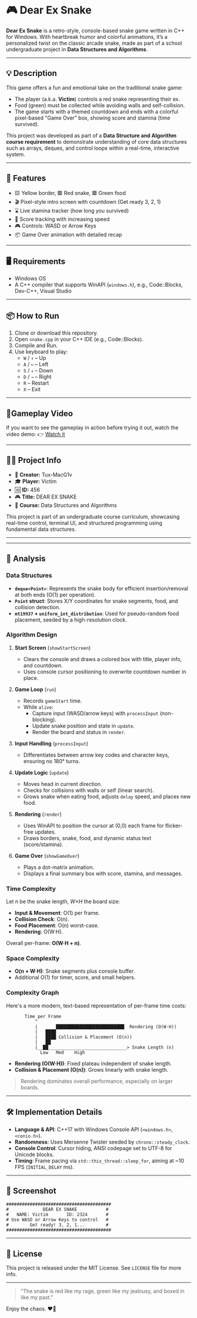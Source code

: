 # 🎮 Dear Ex Snake

**Dear Ex Snake** is a retro-style, console-based snake game written in C++ for Windows. With heartbreak humor and colorful animations, it’s a personalized twist on the classic arcade snake, made as part of a school undergraduate project in **Data Structures and Algorithms**.

---

## 💡 Description

This game offers a fun and emotional take on the traditional snake game:
- The player (a.k.a. **Victim**) controls a red snake representing their ex.
- Food (green) must be collected while avoiding walls and self-collision.
- The game starts with a themed countdown and ends with a colorful pixel-based "Game Over" box, showing score and stamina (time survived).

This project was developed as part of a **Data Structure and Algorithm course requirement** to demonstrate understanding of core data structures such as arrays, deques, and control loops within a real-time, interactive system.

---

## 🧠 Features

- 🟨 Yellow border, 🟥 Red snake, 🟩 Green food
- 🎬 Pixel-style intro screen with countdown (Get ready 3, 2, 1)
- ⌛ Live stamina tracker (how long you survived)
- 🎯 Score tracking with increasing speed
- 🎮 Controls: WASD or Arrow Keys
- 📦 Game Over animation with detailed recap

---

## 🖥️ Requirements

- Windows OS
- A C++ compiler that supports WinAPI (`windows.h`), e.g., Code::Blocks, Dev-C++, Visual Studio

---

## 📦 How to Run

1. Clone or download this repository.
2. Open `snake.cpp` in your C++ IDE (e.g., Code::Blocks).
3. Compile and Run.
4. Use keyboard to play:
   - `W` / `↑` – Up
   - `A` / `←` – Left
   - `S` / `↓` – Down
   - `D` / `→` – Right
   - `R` – Restart
   - `X` – Exit

---

## 🎥Gameplay Video

If you want to see the gameplay in action before trying it out, watch the video demo:
👉 [Watch it](https://github.com/Tux-MacG1v/Dear-Ex-Snake-game/blob/main/snake_gihub.mp4)

---

## 🧑‍💻 Project Info

- 👤 **Creator:** Tux-MacG1v
- 🎓 **Player:** Victim
- 🆔 **ID:** 456
- 🎮 **Title:** DEAR EX SNAKE
- 📘 **Course:** Data Structures and Algorithms

This project is part of an undergraduate course curriculum, showcasing real-time control, terminal UI, and structured programming using fundamental data structures.

---

---

## 🔎 Analysis

### Data Structures

- **`deque<Point>`**: Represents the snake body for efficient insertion/removal at both ends (O(1) per operation).
- **`Point` struct**: Stores X/Y coordinates for snake segments, food, and collision detection.
- **`mt19937` + `uniform_int_distribution`**: Used for pseudo-random food placement, seeded by a high-resolution clock.

### Algorithm Design

1. **Start Screen** (`showStartScreen`)  
   - Clears the console and draws a colored box with title, player info, and countdown.  
   - Uses console cursor positioning to overwrite countdown number in place.

2. **Game Loop** (`run`)  
   - Records `gameStart` time.  
   - While `alive`:  
     - Capture input (WASD/arrow keys) with `processInput` (non-blocking).  
     - Update snake position and state in `update`.  
     - Render the board and status in `render`.

3. **Input Handling** (`processInput`)  
   - Differentiates between arrow key codes and character keys, ensuring no 180° turns.

4. **Update Logic** (`update`)  
   - Moves head in current direction.  
   - Checks for collisions with walls or self (linear search).  
   - Grows snake when eating food, adjusts `delay` speed, and places new food.

5. **Rendering** (`render`)  
   - Uses WinAPI to position the cursor at (0,0) each frame for flicker-free updates.  
   - Draws borders, snake, food, and dynamic status text (score/stamina).

6. **Game Over** (`showGameOver`)  
   - Plays a dot-matrix animation.  
   - Displays a final summary box with score, stamina, and messages.

### Time Complexity

Let *n* be the snake length, *W×H* the board size:

- **Input & Movement**: O(1) per frame.
- **Collision Check**: O(n).
- **Food Placement**: O(n) worst-case.
- **Rendering**: O(W·H).

Overall per-frame: **O(W·H + n)**.

### Space Complexity

- **O(n + W·H)**: Snake segments plus console buffer.
- Additional O(1) for timer, score, and small helpers.

### Complexity Graph

Here's a more modern, text-based representation of per-frame time costs:

```
       Time per Frame
           ^
           |       ██████████████████████████  Rendering (O(W·H))
           |   ████                          
           |   ████ Collision & Placement (O(n))
           |   ██                             
           |__██______________________________> Snake Length (n)
             Low   Med    High
```
- **Rendering (O(W·H))**: Fixed plateau independent of snake length.
- **Collision & Placement (O(n))**: Grows linearly with snake length.

> Rendering dominates overall performance, especially on larger boards.

---

## 🛠️ Implementation Details

- **Language & API**: C++17 with Windows Console API (`<windows.h>`, `<conio.h>`).
- **Randomness**: Uses Mersenne Twister seeded by `chrono::steady_clock`.
- **Console Control**: Cursor hiding, ANSI codepage set to UTF-8 for Unicode blocks.
- **Timing**: Frame pacing via `std::this_thread::sleep_for`, aiming at ~10 FPS (`INITIAL_DELAY` ms).

---

## 📸 Screenshot

```
########################################
#             DEAR EX SNAKE           #
#   NAME: Victim       ID: 2324       #
# Use WASD or Arrow Keys to control   #
#        Get ready! 3, 2, 1...        #
########################################
```

---

## 📄 License

This project is released under the MIT License. See `LICENSE` file for more info.

---

> "The snake is red like my rage, green like my jealousy, and boxed in like my past."

Enjoy the chaos. ❤️🐍
